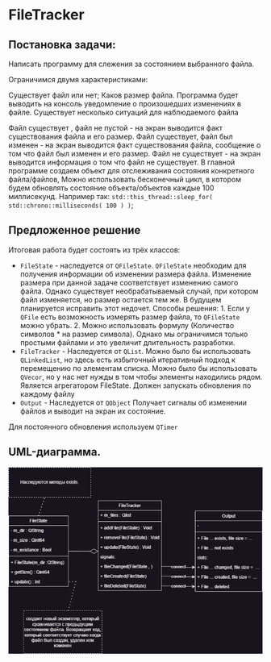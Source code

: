 # FileTracker
## Постановка задачи:
Написать программу для слежения за состоянием выбранного файла.

Ограничимся двумя характеристиками:

Существует файл или нет;
Каков размер файла.
Программа будет выводить на консоль уведомление о произошедших изменениях в файле. Существует несколько ситуаций для наблюдаемого файла

Файл существует , файл не пустой - на экран выводится факт существования файла и его размер.
Файл существует, файл был изменен - на экран выводится факт существования файла, сообщение о том что файл был изменен и его размер.
Файл не существует - на экран выводится информация о том что файл не существует.
В главной программе создаем объект для отслеживания состояния конкретного файла/файлов, Можно использовать бесконечный цикл, в котором будем обновлять состояние объекта/объектов каждые 100 миллисекунд. Например так: `std::this_thread::sleep_for( std::chrono::milliseconds( 100 ) )`; 

## Предложенное решение

Итоговая работа будет состоять из трёх классов:
* `FileState` - наследуется от `QFileState`. 
	  `QFileState` необходим для получения информации об изменении размера файла. Изменение размера при данной задаче соответствует изменению самого файла. Однако существует необрабатываемый случай, при котором файл изменяется, но размер остается тем же. В будущем планируется исправить этот недочет.
	  Способы решения:
	  1. Если у `QFile` есть возможность измерять размер файла, то `QFileState` можно убрать. 
	  2. Можно использовать формулу (Количество символов * на размер символа). Однако мы ограничимся только простыми файлами и это увеличит длительность разработки.
* `FileTracker` - Наследуется от `QList`.
	  Можно было бы использовать `QLinkedList`, но здесь есть избыточный итеративный подход к перемещению по элементам списка. 
	  Можно было бы использовать `QVecor`, но у нас нет нужды в том чтобы элементы находились рядом.
	  Является агрегатором FileState.
	  Должен запускать обновления по каждому файлу
* `Output` - Наследуется от `QObject`
	  Получает сигналы об изменении файлов и выводит на экран их состояние. 

Для постоянного обновления используем `QTimer`

## UML-диаграмма.
![alt text](https://github.com/lekksha/FileTracker/blob/main/UML.png)
